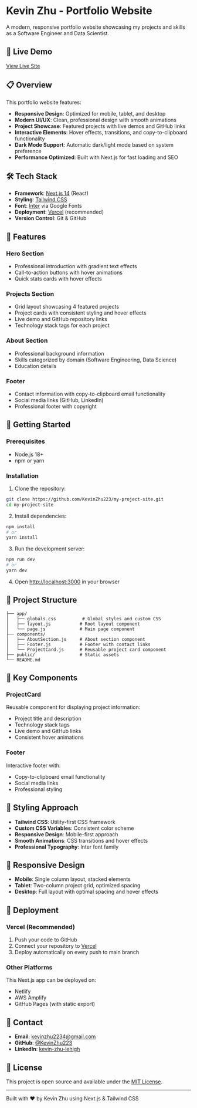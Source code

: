 # Kevin Zhu - Portfolio Website

A modern, responsive portfolio website showcasing my projects and skills as a Software Engineer and Data Scientist.

## 🚀 Live Demo

[View Live Site](https://your-portfolio-url.com) <!-- Update with your actual deployment URL -->

## 📋 Overview

This portfolio website features:
- **Responsive Design**: Optimized for mobile, tablet, and desktop
- **Modern UI/UX**: Clean, professional design with smooth animations
- **Project Showcase**: Featured projects with live demos and GitHub links
- **Interactive Elements**: Hover effects, transitions, and copy-to-clipboard functionality
- **Dark Mode Support**: Automatic dark/light mode based on system preference
- **Performance Optimized**: Built with Next.js for fast loading and SEO

## 🛠️ Tech Stack

- **Framework**: [Next.js 14](https://nextjs.org/) (React)
- **Styling**: [Tailwind CSS](https://tailwindcss.com/)
- **Font**: [Inter](https://fonts.google.com/specimen/Inter) via Google Fonts
- **Deployment**: [Vercel](https://vercel.com/) (recommended)
- **Version Control**: Git & GitHub

## 🎨 Features

### Hero Section
- Professional introduction with gradient text effects
- Call-to-action buttons with hover animations
- Quick stats cards with hover effects

### Projects Section
- Grid layout showcasing 4 featured projects
- Project cards with consistent styling and hover effects
- Live demo and GitHub repository links
- Technology stack tags for each project

### About Section
- Professional background information
- Skills categorized by domain (Software Engineering, Data Science)
- Education details

### Footer
- Contact information with copy-to-clipboard email functionality
- Social media links (GitHub, LinkedIn)
- Professional footer with copyright

## 🚀 Getting Started

### Prerequisites
- Node.js 18+ 
- npm or yarn

### Installation

1. Clone the repository:
```bash
git clone https://github.com/KevinZhu223/my-project-site.git
cd my-project-site
```

2. Install dependencies:
```bash
npm install
# or
yarn install
```

3. Run the development server:
```bash
npm run dev
# or
yarn dev
```

4. Open [http://localhost:3000](http://localhost:3000) in your browser

## 📁 Project Structure

```
├── app/
│   ├── globals.css          # Global styles and custom CSS
│   ├── layout.js           # Root layout component
│   └── page.js             # Main page component
├── components/
│   ├── AboutSection.js     # About section component
│   ├── Footer.js           # Footer with contact links
│   └── ProjectCard.js      # Reusable project card component
├── public/                 # Static assets
└── README.md
```

## 🎯 Key Components

### ProjectCard
Reusable component for displaying project information:
- Project title and description
- Technology stack tags
- Live demo and GitHub links
- Consistent hover animations

### Footer
Interactive footer with:
- Copy-to-clipboard email functionality
- Social media links
- Professional styling

## 🎨 Styling Approach

- **Tailwind CSS**: Utility-first CSS framework
- **Custom CSS Variables**: Consistent color scheme
- **Responsive Design**: Mobile-first approach
- **Smooth Animations**: CSS transitions and hover effects
- **Professional Typography**: Inter font family

## 📱 Responsive Design

- **Mobile**: Single column layout, stacked elements
- **Tablet**: Two-column project grid, optimized spacing
- **Desktop**: Full layout with optimal spacing and hover effects

## 🚀 Deployment

### Vercel (Recommended)
1. Push your code to GitHub
2. Connect your repository to [Vercel](https://vercel.com)
3. Deploy automatically on every push to main branch

### Other Platforms
This Next.js app can be deployed on:
- Netlify
- AWS Amplify
- GitHub Pages (with static export)

## 📧 Contact

- **Email**: kevinzhu2234@gmail.com
- **GitHub**: [@KevinZhu223](https://github.com/KevinZhu223)
- **LinkedIn**: [kevin-zhu-lehigh](https://linkedin.com/in/kevin-zhu-lehigh)

## 📄 License

This project is open source and available under the [MIT License](LICENSE).

---

Built with ❤️ by Kevin Zhu using Next.js & Tailwind CSS
